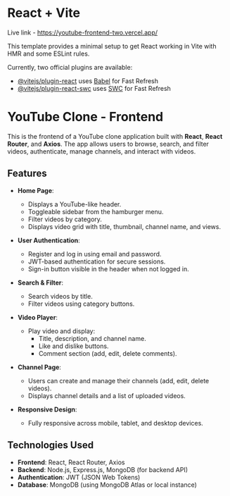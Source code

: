 # React + Vite

Live link  - https://youtube-frontend-two.vercel.app/


This template provides a minimal setup to get React working in Vite with HMR and some ESLint rules.

Currently, two official plugins are available:

- [@vitejs/plugin-react](https://github.com/vitejs/vite-plugin-react/blob/main/packages/plugin-react/README.md) uses [Babel](https://babeljs.io/) for Fast Refresh
- [@vitejs/plugin-react-swc](https://github.com/vitejs/vite-plugin-react-swc) uses [SWC](https://swc.rs/) for Fast Refresh

# YouTube Clone - Frontend

This is the frontend of a YouTube clone application built with **React**, **React Router**, and **Axios**. The app allows users to browse, search, and filter videos, authenticate, manage channels, and interact with videos.


## Features

- **Home Page**:
  - Displays a YouTube-like header.
  - Toggleable sidebar from the hamburger menu.
  - Filter videos by category.
  - Displays video grid with title, thumbnail, channel name, and views.

- **User Authentication**:
  - Register and log in using email and password.
  - JWT-based authentication for secure sessions.
  - Sign-in button visible in the header when not logged in.

- **Search & Filter**:
  - Search videos by title.
  - Filter videos using category buttons.

- **Video Player**:
  - Play video and display:
    - Title, description, and channel name.
    - Like and dislike buttons.
    - Comment section (add, edit, delete comments).

- **Channel Page**:
  - Users can create and manage their channels (add, edit, delete videos).
  - Displays channel details and a list of uploaded videos.

- **Responsive Design**:
  - Fully responsive across mobile, tablet, and desktop devices.

## Technologies Used

- **Frontend**: React, React Router, Axios
- **Backend**: Node.js, Express.js, MongoDB (for backend API)
- **Authentication**: JWT (JSON Web Tokens)
- **Database**: MongoDB (using MongoDB Atlas or local instance)


